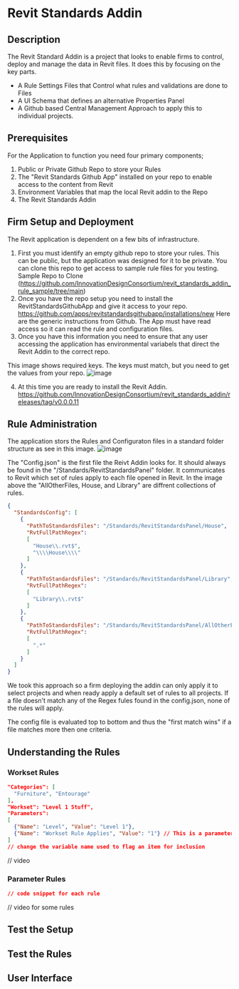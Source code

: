 # Revit Standards Addin

## Description

The Revit Standard Addin is a project that looks to enable firms to control, deploy and manage the data in Revit files.
It does this by focusing on the key parts.
- A Rule Settings Files that Control what rules and validations are done to Files
- A UI Schema that defines an alternative Properties Panel
- A Github based Central Management Approach to apply this to individual projects.

## Prerequisites

For the Application to function you need four primary components;
1. Public or Private Github Repo to store your Rules
2. The "Revit Standards Github App" installed on your repo to enable access to the content from Revit
3. Environment Variables that map the local Revit addin to the Repo
4. The Revit Standards Addin

## Firm Setup and Deployment

The Revit application is dependent on a few bits of infrastructure.
1. First you must identify an empty github repo to store your rules.  This can be public, but the application was designed for it to be private. You can clone this repo to get access to sample rule files for you testing.
Sample Repo to Clone (https://github.com/InnovationDesignConsortium/revit_standards_addin_rule_sample/tree/main)
2. Once you have the repo setup you need to install the RevitStandardsGithubApp and give it access to your repo.
https://github.com/apps/revitstandardsgithubapp/installations/new   Here are the generic instructions from Github.  The App must have read access so it can read the rule and configuration files.
3. Once you have this information you need to ensure that any user accessing the application has environmental variabels that direct the Revit Addin to the correct repo.

This image shows required keys. The keys must match, but you need to get the values from your repo.
![image](https://github.com/user-attachments/assets/6618e2a3-4b36-452a-bbe7-a6d1319e84b0)

4. At this time you are ready to install the Revit Addin. https://github.com/InnovationDesignConsortium/revit_standards_addin/releases/tag/v0.0.0.11

## Rule Administration
The application stors the Rules and Configuraton files in a standard folder structure as see in this image. 
![image](https://github.com/user-attachments/assets/3c511d64-053d-49ac-b8e9-db28eab9ccb9)

The "Config.json" is the first file the Reivt Addin looks for.  It should always be found in the "/Standards/RevitStandardsPanel" folder. It communicates to Revit which set of rules apply to each file opened in Revit.   In the image above the "AllOtherFiles, House, and Library" are diffrent collections of rules. 

```json
{
  "StandardsConfig": [
    {
      "PathToStandardsFiles": "/Standards/RevitStandardsPanel/House",
      "RvtFullPathRegex": 
      [
        "House\\.rvt$",
        "\\\\House\\\\"
      ]
    },
    {
      "PathToStandardsFiles": "/Standards/RevitStandardsPanel/Library",
      "RvtFullPathRegex": 
      [
        "Library\\.rvt$"
      ]
    },
    {
      "PathToStandardsFiles": "/Standards/RevitStandardsPanel/AllOtherFiles",
      "RvtFullPathRegex": 
      [
        ".*"
      ]
    }
  ]
}
```

We took this approach so a firm deploying the addin can only apply it to select projects and when ready apply a default set of rules to all projects.   If a file doesn't match any of the Regex fules found in the config.json, none of the rules will apply. 

The config file is evaluated top to bottom and thus the "first match wins" if a file matches more then one criteria. 

## Understanding the Rules

### Workset Rules
```json
"Categories": [
  "Furniture", "Entourage"
],
"Workset": "Level 1 Stuff",
"Parameters":
[
  {"Name": "Level", "Value": "Level 1"},
  {"Name": "Workset Rule Applies", "Value": "1"} // This is a parameter value 
]
// change the variable name used to flag an item for inclusion
```
// video

### Parameter Rules
```json
// code snippet for each rule
```
// video for some rules

## Test the Setup

## Test the Rules

## User Interface

